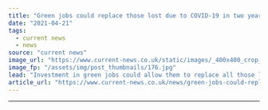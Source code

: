```yaml
---
title: "Green jobs could replace those lost due to COVID-19 in two years claims report"
date: "2021-04-21"
tags: 
  - current news
  - news
source: "current news"
image_url: "https://www.current-news.co.uk/static/images/_400x400_crop_center-center/Solar-panel-installation-with-workers-pxfuel-NC.jpg"
image_fp: "/assets/img/post_thumbnails/176.jpg"
lead: "​Investment in green jobs could allow them to replace all those lost due to the COVID-19 pandemic in two years, according to research from Green New Deal UK."
article_url: "https://www.current-news.co.uk/news/green-jobs-could-replace-those-lost-due-to-covid-19-in-two-years-claims-report?utm_source=rss-feeds&utm_medium=rss&utm_campaign=rss"
---
```


---
